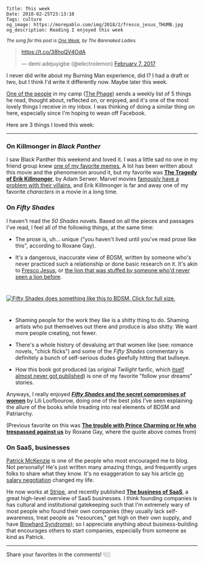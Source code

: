     Title: This week
    Date: 2018-02-25T23:13:18
    Tags: culture
    og_image: https://morepablo.com/img/2018/2/fresco_jesus_THUMB.jpg
    og_description: Reading I enjoyed this week

<small><em>The song for this post is [One Week][1], by The Barenaked
Ladies.</em></small>

<blockquote class="twitter-tweet" data-conversation="none" data-lang="en">
<p lang="und" dir="ltr">
<a href="https://t.co/38hoQV4OdA">https://t.co/38hoQV4OdA</a></p>&mdash; demi
adejuyigbe (@electrolemon) <a href="https://twitter.com/electrolemon/status/828817240631894016?ref_src=twsrc%5Etfw">February
7, 2017</a></blockquote>
<script async src="https://platform.twitter.com/widgets.js" charset="utf-8"></script> 

I never did write about my Burning Man experience, did I? I had a draft or two,
but I think I'd write it differently now. Maybe later this week.

[One of the people][3] in my camp ([The Phage][2]) sends a weekly list of 5
things he read, thought about, reflected on, or enjoyed, and it's one of the most
lovely things I receive in my inbox. I was thinking of doing a similar thing on
here, especially since I'm hoping to wean off Facebook.

Here are 3 things I loved this week:

---

### On Killmonger in _Black Panther_

I saw Black Panther this weekend and loved it. I was a little sad no one in
my friend group knew [one of my favorite memes.][15] A lot has been written about
this movie and the phenomenon around it, but my favorite was **[The Tragedy of
Erik Killmonger][4]**, by Adam Serwer. Marvel movies [famously have a
problem with their villains,][5] and Erik Killmonger is far and away one of my
favorite _characters_ in a movie in a long time.

### On _Fifty Shades_

I haven't read the _50 Shades_ novels. Based on all the pieces and passages I've
read, I feel all of the following things, at the same time:

* The prose is, uh… unique ("you haven't lived until you've read prose like
  this", according to Roxane Gay).

* It's a dangerous, inaccurate view of BDSM, written by someone who's never
  practiced such a relationship or done basic research on it. It's akin to
  [Fresco Jesus][8], or [the lion that was stuffed by someone who'd never seen a
  lion before][9].

<div class="caption-img-block" style="margin: 25px auto">
<a href="/img/2018/2/fresco_jesus.jpg" target="blank">
<img src="/img/2018/2/fresco_jesus_THUMB.jpg" alt="Fifty Shades does something like this to BDSM. Click for full size." style="margin: 15px auto;" /></a>
</div>

* Shaming people for the work they like is a shitty thing to do. Shaming
  artists who put themselves out there and produce is also shitty. We want more
  people creating, not fewer.

* There's a whole history of devaluing art that women like (see: romance
  novels, "chick flicks") and some of the _Fifty Shades_ commentary is
  definitely a bunch of self-serious dudes gleefully hitting that bullseye.

* How this book got produced (as original _Twilight_ fanfic, which [itself
  almost never got published][16]) is one of my favorite "follow your dreams"
  stories.

Anyways, I really enjoyed
<strong><a href="https://theweek.com/articles/754626/fifty-shades-secret-compromises-women">
<em>Fifty Shades</em> and the secret compromises of women</a></strong> by Lili
Loofbourow, doing one of the best jobs I've seen explaining the allure of the books
while treading into real elements of BDSM and Patriarchy.

(Previous favorite on this was **[The trouble with Prince Charming or He who
trespassed against us][7]** by Roxane Gay, where the quote above comes from)

### On SaaS, businesses

[Patrick McKenzie][11] is one of the people who most encouraged me to blog. Not
personally! He's just written many amazing things, and frequently urges folks to
share what they know. It's no exaggeration to say his article [on salary
negotiation][14] changed my life.

He now works at [Stripe][12], and recently published **[The business of SaaS][10]**,
a great high-level overview of SaaS businesses. I think founding companies is
has cultural and institutional gatekeeping such that I'm extremely wary of most
people who found their own companies (they usually lack self-awareness, treat
people as "resources," get high on their own supply, and have [Blowhard
Syndrome][13]); so I appreciate anything about business-building that encourages
others to start companies, especially from someone as kind as Patrick.

---

Share your favorites in the comments! 👇🏼

   [1]: https://www.youtube.com/watch?v=fC_q9KPczAg
   [2]: https://thephage.org
   [3]: https://aaronloringdavis.com
   [4]: https://www.theatlantic.com/entertainment/archive/2018/02/black-panther-erik-killmonger/553805/
   [5]: https://www.vox.com/culture/2017/11/8/16559940/thor-ragnarok-villain-hela-problem
   [7]: http://therumpus.net/2012/05/the-trouble-with-prince-charming-or-he-who-trespassed-against-us/
   [8]: https://news.artnet.com/art-world/botched-restoration-of-jesus-fresco-miraculously-saves-spanish-town-197057
   [9]: https://www.buzzfeed.com/donnad/hilariously-bad-lion-taxidermy?utm_term=.kdEYDWbzN#.mkG5LnzZX
   [10]: https://stripe.com/atlas/guides/business-of-saas
   [11]: https://www.kalzumeus.com
   [12]: https://stripe.com
   [13]: http://xuhulk.tumblr.com/post/110549967516/stop-blowhard-syndrome
   [14]: https://www.kalzumeus.com/2012/01/23/salary-negotiation/
   [15]: https://www.youtube.com/watch?v=_H89WkFUG2U
   [16]: https://andyrossagency.wordpress.com/tag/unsolicited-manuscripts/
